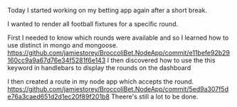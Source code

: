 Today I started working on my betting app again after a short break.

I wanted to render all football fixtures for a specific round.

First I needed to know which rounds were available and so I learned how to use distinct in mongo and mongoose.
https://github.com/jamiestorey/BroccoliBet.NodeApp/commit/e11befe92b29160cc9a9a67d76e34f5281f6e143
I then discovered how to use the this keyword in handlebars to display the rounds on the dashboard

I then created a route in my node app which accepts the round.
https://github.com/jamiestorey/BroccoliBet.NodeApp/commit/5ed9a307f5de76a3caed651d2d1ec20f89f201b8
Theere's still a lot to be done.
